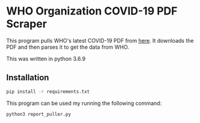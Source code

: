 WHO Organization COVID-19 PDF Scraper
======

This program pulls WHO's latest COVID-19 PDF from [here](https://www.who.int/emergencies/diseases/novel-coronavirus-2019/situation-reports). It downloads the PDF and then parses it to get the data from WHO.


This was written in python 3.6.9

## Installation

```zsh
pip install -r requirements.txt
```

This program can be used my running the following command:

```zsh
python3 report_puller.py
```